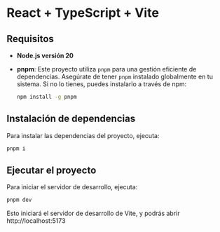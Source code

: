 # React + TypeScript + Vite

## Requisitos

- **Node.js versión 20**
- **pnpm**: Este proyecto utiliza `pnpm` para una gestión eficiente de dependencias. Asegúrate de tener `pnpm` instalado globalmente en tu sistema. Si no lo tienes, puedes instalarlo a través de npm:

  ```bash
  npm install -g pnpm
  ```

## Instalación de dependencias

Para instalar las dependencias del proyecto, ejecuta:

```bash
pnpm i
```

## Ejecutar el proyecto

Para iniciar el servidor de desarrollo, ejecuta:

```bash
pnpm dev
```

Esto iniciará el servidor de desarrollo de Vite, y podrás abrir http://localhost:5173
